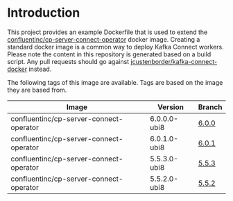 # Introduction

This project provides an example Dockerfile that is used to extend the [confluentinc/cp-server-connect-operator](https://hub.docker.com/r/confluentinc/cp-server-connect-operator) docker image. Creating a standard docker image is a common way to deploy Kafka Connect workers. Please note the content in this repository is generated based on a build script. Any pull requests should go against [jcustenborder/kafka-connect-docker](https://github.com/jcustenborder/kafka-connect-docker) instead.

The following tags of this image are available. Tags are based on the image they are based from.

| Image | Version | Branch |
|-------|---------|--------|
| confluentinc/cp-server-connect-operator | 6.0.0.0-ubi8 | [6.0.0](tree/6.0.0) |
| confluentinc/cp-server-connect-operator | 6.0.1.0-ubi8 | [6.0.1](tree/6.0.1) |
| confluentinc/cp-server-connect-operator | 5.5.3.0-ubi8 | [5.5.3](tree/5.5.3) |
| confluentinc/cp-server-connect-operator | 5.5.2.0-ubi8 | [5.5.2](tree/5.5.2) |
